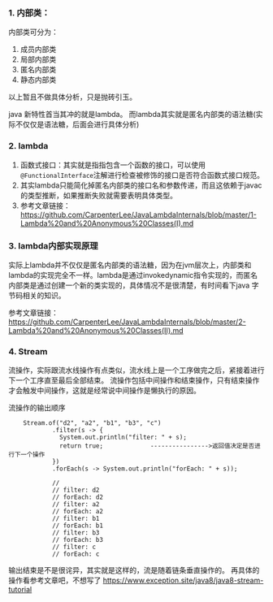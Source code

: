### 1. 内部类：
内部类可分为：
 
1. 成员内部类
2. 局部内部类
3. 匿名内部类
4. 静态内部类

以上暂且不做具体分析，只是抛砖引玉。

java 新特性首当其冲的就是lambda。 
而lambda其实就是匿名内部类的语法糖(实际不仅仅是语法糖，后面会进行具体分析) 
### 2. lambda
1. 函数式接口：其实就是指指包含一个函数的接口，可以使用```@FunctionalInterface```注解进行检查被修饰的接口是否符合函数式接口规范。
2. 其实lambda只能简化掉匿名内部类的接口名和参数传递，而且这依赖于javac的类型推断，如果推断失败就需要表明具体类型。
3. 参考文章链接：https://github.com/CarpenterLee/JavaLambdaInternals/blob/master/1-Lambda%20and%20Anonymous%20Classes(I).md

### 3. lambda内部实现原理
实际上lambda并不仅仅是匿名内部类的语法糖，因为在jvm层次上，内部类和lambda的实现完全不一样。lambda是通过invokedynamic指令实现的，而匿名内部类是通过创建一个新的类实现的，具体情况不是很清楚，有时间看下java 字节码相关的知识。

参考文章链接：https://github.com/CarpenterLee/JavaLambdaInternals/blob/master/2-Lambda%20and%20Anonymous%20Classes(II).md


### 4. Stream
流操作，实际跟流水线操作有点类似，流水线上是一个工序做完之后，紧接着进行下一个工序直至最后全部结束。
流操作包括中间操作和结束操作，只有结束操作才会触发中间操作，这就是经常说中间操作是懒执行的原因。

流操作的输出顺序
```
    Stream.of("d2", "a2", "b1", "b3", "c")
            .filter(s -> {
              System.out.println("filter: " + s);
              return true;             ---------------->返回值决定是否进行下一个操作
            })
            .forEach(s -> System.out.println("forEach: " + s));

            //
            // filter: d2
            // forEach: d2
            // filter: a2
            // forEach: a2
            // filter: b1
            // forEach: b1
            // filter: b3
            // forEach: b3
            // filter: c
            // forEach: c
```
输出结束是不是很诧异，其实就是这样的，流是随着链条垂直操作的。
再具体的操作看参考文章吧，不想写了
https://www.exception.site/java8/java8-stream-tutorial



